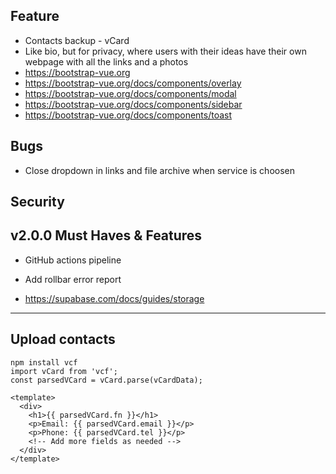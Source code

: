 ## Feature

- Contacts backup - vCard
- Like bio, but for privacy, where users with their ideas have their own webpage with all the links and a photos
- https://bootstrap-vue.org
- https://bootstrap-vue.org/docs/components/overlay
- https://bootstrap-vue.org/docs/components/modal
- https://bootstrap-vue.org/docs/components/sidebar
- https://bootstrap-vue.org/docs/components/toast

## Bugs

- Close dropdown in links and file archive when service is choosen

## Security

## v2.0.0 Must Haves & Features

- GitHub actions pipeline

- Add rollbar error report

- https://supabase.com/docs/guides/storage

---

## Upload contacts

```
npm install vcf
import vCard from 'vcf';
const parsedVCard = vCard.parse(vCardData);

<template>
  <div>
    <h1>{{ parsedVCard.fn }}</h1>
    <p>Email: {{ parsedVCard.email }}</p>
    <p>Phone: {{ parsedVCard.tel }}</p>
    <!-- Add more fields as needed -->
  </div>
</template>
```
